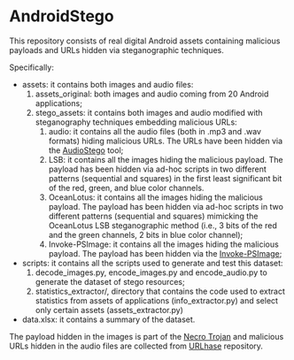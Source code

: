 # AndroidStego

This repository consists of real digital Android assets containing malicious payloads and URLs hidden via steganographic techniques.

Specifically:
- assets: it contains both images and audio files:
    1. assets_original: both images and audio coming from 20 Android applications;
    2. stego_assets: it contains both images and audio modified with steganography techniques embedding malicious URLs:
        1. audio: it contains all the audio files (both in .mp3 and .wav formats) hiding malicious URLs. The URLs have been hidden via the [AudioStego](https://github.com/danielcardeenas/AudioStego/tree/master) tool;
        2. LSB: it contains all the images hiding the malicious payload. The payload has been hidden via ad-hoc scripts in two different patterns (sequential and squares) in the first least significant bit of the red, green, and blue color channels.
        3. OceanLotus: it contains all the images hiding the malicious payload. The payload has been hidden via ad-hoc scripts in two different patterns (sequential and squares) mimicking the OceanLotus LSB steganographic method (i.e., 3 bits of the red and the green channels, 2 bits in blue color channel);
        4. Invoke-PSImage: it contains all the images hiding the malicious payload. The payload has been hidden via the [Invoke-PSImage](https://github.com/peewpw/Invoke-PSImage);
- scripts: it contains all the scripts used to generate and test this dataset:
    1. decode_images.py, encode_images.py and encode_audio.py to generate the dataset of stego resources;
    2. statistics_extractor/, directory that contains the code used to extract statistics from assets of applications (info_extractor.py) and select only certain assets (assets_extractor.py)
- data.xlsx: it contains a summary of the dataset.

The payload hidden in the images is part of the [Necro Trojan](https://securelist.com/necro-trojan-is-back-on-google-play/113881/) and malicious URLs hidden in the audio files are collected from [URLhase](https://urlhaus.abuse.ch/) repository. 